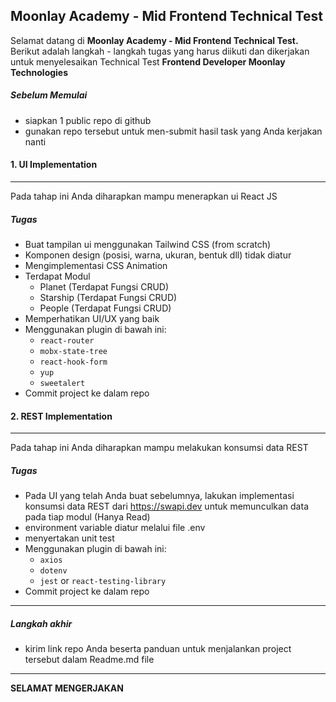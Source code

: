 
## Moonlay Academy - Mid Frontend Technical Test

Selamat datang di **Moonlay Academy - Mid Frontend Technical Test.**
Berikut adalah langkah - langkah tugas yang harus diikuti dan dikerjakan untuk menyelesaikan Technical Test **Frontend Developer Moonlay Technologies**
##### Sebelum Memulai
- siapkan 1 public repo di github
- gunakan repo tersebut untuk men-submit hasil task yang Anda kerjakan nanti

#### 1. UI Implementation
------------
Pada tahap ini Anda diharapkan mampu menerapkan ui React JS
##### Tugas
- Buat tampilan ui menggunakan Tailwind CSS (from scratch)
- Komponen design (posisi, warna, ukuran, bentuk dll) tidak diatur
- Mengimplementasi CSS Animation
- Terdapat Modul
    - Planet (Terdapat Fungsi CRUD)
    - Starship (Terdapat Fungsi CRUD)
    - People (Terdapat Fungsi CRUD)
- Memperhatikan UI/UX yang baik
- Menggunakan plugin di bawah ini:
    - `react-router`
    - `mobx-state-tree`
    - `react-hook-form`
    - `yup`
    - `sweetalert`
- Commit project ke dalam repo

#### 2. REST Implementation
------------
Pada tahap ini Anda diharapkan mampu melakukan konsumsi data REST
##### Tugas
- Pada UI yang telah Anda buat sebelumnya, lakukan implementasi konsumsi data REST dari https://swapi.dev untuk memunculkan data pada tiap modul (Hanya Read)
- environment variable diatur melalui file .env
- menyertakan unit test
- Menggunakan plugin di bawah ini:
    - `axios`
    - `dotenv`
    - `jest` or `react-testing-library`
- Commit project ke dalam repo

------------
##### Langkah akhir
- kirim link repo Anda beserta panduan untuk menjalankan project tersebut dalam Readme.md file

------------
**SELAMAT MENGERJAKAN**
